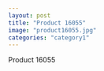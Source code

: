 ```yaml
---
layout: post
title: "Product 16055"
image: "product16055.jpg"
categories: "category1"
---
```

Product 16055
